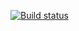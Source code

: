 [![Build status](https://ci.appveyor.com/api/projects/status/bufxovden1hjeaa2?svg=true)](https://ci.appveyor.com/project/waanh/testing)
